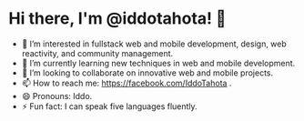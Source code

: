 # Hi there, I'm @iddotahota! 👋

- 👀 I’m interested in fullstack web and mobile development, design, web reactivity, and community management.
- 🌱 I’m currently learning new techniques in web and mobile development.
- 💞️ I’m looking to collaborate on innovative web and mobile projects.
- 📫 How to reach me: https://facebook.com/IddoTahota .
- 😄 Pronouns: Iddo.
- ⚡ Fun fact: I can speak five languages fluently.

<!---
iddotahota/iddotahota is a ✨ special ✨ repository because its `README.md` (this file) appears on your GitHub profile.
You can click the Preview link to take a look at your changes.
--->
